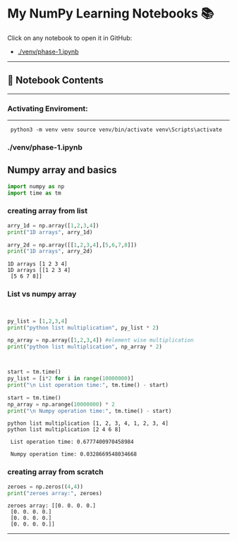 # My NumPy Learning Notebooks 📚

Click on any notebook to open it in GitHub:

- [./venv/phase-1.ipynb](././venv/phase-1.ipynb)

---

## 📖 Notebook Contents


---

### Activating Enviroment:


---

`
 python3 -m venv venv
 source venv/bin/activate
 venv\Scripts\activate`

### ./venv/phase-1.ipynb

## Numpy array and basics


```python
import numpy as np  
import time as tm                                     
```

### creating array from list  

```python
arry_1d = np.array([1,2,3,4])
print("1D arrays", arry_1d)

arry_2d = np.array([[1,2,3,4],[5,6,7,8]])
print("1D arrays", arry_2d)

```

    1D arrays [1 2 3 4]
    1D arrays [[1 2 3 4]
     [5 6 7 8]]


### List vs numpy array

```python


py_list = [1,2,3,4]
print("python list multiplication", py_list * 2)

np_array = np.array([1,2,3,4]) #element wise multiplication
print("python list multiplication", np_array * 2)



start = tm.time()
py_list = [i*2 for i in range(10000000)]
print("\n List operation time:", tm.time() - start)

start = tm.time()
np_array = np.arange(10000000) * 2
print("\n Numpy operation time:", tm.time() - start)
```

    python list multiplication [1, 2, 3, 4, 1, 2, 3, 4]
    python list multiplication [2 4 6 8]
    
     List operation time: 0.6777400970458984
    
     Numpy operation time: 0.0328669548034668


### creating array from scratch 

```python
zeroes = np.zeros((4,4))
print("zeroes array:", zeroes)
```

    zeroes array: [[0. 0. 0. 0.]
     [0. 0. 0. 0.]
     [0. 0. 0. 0.]
     [0. 0. 0. 0.]]



---

